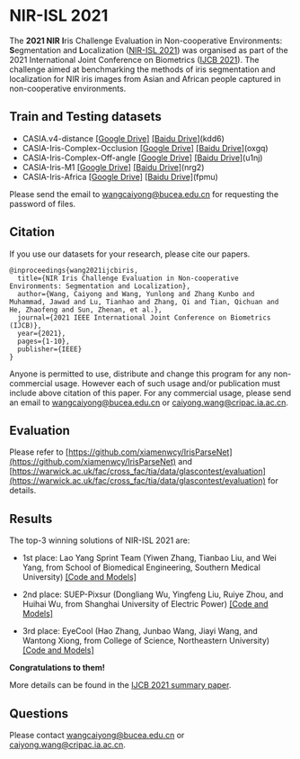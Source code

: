 # NIR-ISL 2021

The **2021 NIR** **I**ris Challenge Evaluation in Non-cooperative Environments: **S**egmentation and **L**ocalization ([NIR-ISL 2021](https://sites.google.com/view/nir-isl2021/home)) was organised as part of the 2021 International Joint Conference on Biometrics ([IJCB 2021](http://ijcb2021.iapr-tc4.org/)). The challenge aimed at benchmarking the methods of iris segmentation and localization for NIR iris images from Asian and African people captured in non-cooperative environments. 


## Train and Testing datasets

- CASIA.v4-distance [[Google Drive]](https://drive.google.com/file/d/1AbYXkYmQ1nfzNNZGr3aD5QQ2wQFxzyLO/view?usp=sharing) [[Baidu Drive]](https://pan.baidu.com/s/1G9kPfq72Iv5TqlPiQd82fA)(kdd6)
- CASIA-Iris-Complex-Occlusion [[Google Drive]](https://drive.google.com/file/d/1vtcIEx0Oqz1mhc-HNg3oNlyg9Kqp8PS2/view?usp=sharing) [[Baidu Drive]](https://pan.baidu.com/s/1tb87lSzihu0YI1u_YPBz6A)(oxgq)
- CASIA-Iris-Complex-Off-angle [[Google Drive]](https://drive.google.com/file/d/1Nok9ob41ZBhB5r17KGL8-9reZ5Haptdu/view?usp=sharing) [[Baidu Drive]](https://pan.baidu.com/s/1t-t2lFX9wEQhs-tWv_n5Mw)(u1nj)
- CASIA-Iris-M1 [[Google Drive]](https://drive.google.com/file/d/1nMUjAQh90x7pERrAD-5y5YSy_JUmHZbO/view?usp=sharing) [[Baidu Drive]](https://pan.baidu.com/s/1HsylkpkdByfacAKsbd22sg)(nrg2)
- CASIA-Iris-Africa [[Google Drive]](https://drive.google.com/file/d/15HgBvc1JE29wy-NUIOYrcnctF6gZRtE1/view?usp=sharing) [[Baidu Drive]](https://pan.baidu.com/s/1Bvm0aIHfv-tabbyJuNN__w)(fpmu)

 Please send the email to wangcaiyong@bucea.edu.cn for requesting the password of files.
 
## Citation

If you use our datasets for your research, please cite our papers.

```
@inproceedings{wang2021ijcbiris,
  title={NIR Iris Challenge Evaluation in Non-cooperative Environments: Segmentation and Localization}, 
  author={Wang, Caiyong and Wang, Yunlong and Zhang Kunbo and Muhammad, Jawad and Lu, Tianhao and Zhang, Qi and Tian, Qichuan and He, Zhaofeng and Sun, Zhenan, et al.},
  journal={2021 IEEE International Joint Conference on Biometrics (IJCB)}, 
  year={2021},
  pages={1-10},
  publisher={IEEE}
}
```
Anyone is permitted to use, distribute and change this program for any non-commercial usage. However each of such usage and/or publication must include above citation of this paper. For any commercial usage, please send an email to wangcaiyong@bucea.edu.cn or caiyong.wang@cripac.ia.ac.cn. 

## Evaluation

Please refer to [https://github.com/xiamenwcy/IrisParseNet](https://github.com/xiamenwcy/IrisParseNet)  and [https://warwick.ac.uk/fac/cross_fac/tia/data/glascontest/evaluation](https://warwick.ac.uk/fac/cross_fac/tia/data/glascontest/evaluation) for details.


## Results

The top-3 winning solutions of NIR-ISL 2021 are:

- 1st place: Lao Yang Sprint Team (Yiwen Zhang, Tianbao Liu, and Wei Yang, from School of Biomedical Engineering, Southern Medical University)
  [[Code and Models]](https://github.com/whisney/NIR-ISL2021-Transfer-learning)  

- 2nd place: SUEP-Pixsur (Dongliang Wu, Yingfeng Liu, Ruiye Zhou, and Huihai Wu, from Shanghai University of Electric Power)
  [[Code and Models]](https://github.com/sweezin/PI-DECODER)  

- 3rd place: EyeCool (Hao Zhang, Junbao Wang, Jiayi Wang, and Wantong Xiong, from College of Science, Northeastern University)
  [[Code and Models]](https://github.com/neu-eyecool/NIR-ISL2021)  

**Congratulations to them!**

More details can be found in the [IJCB 2021 summary paper](https://ieeexplore.ieee.org/document/9484336).  


## Questions
Please contact wangcaiyong@bucea.edu.cn or caiyong.wang@cripac.ia.ac.cn. 
